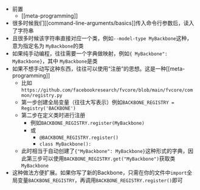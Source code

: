 - 前置
  - [[meta-programming]]
- 很多时候我们[[command-line-arguments/basics]]传入命令行参数后，读入了字符串
- 且很多时候该字符串直接对应一个类，例如`--model-type MyBackbone`这种，意为指定名为 `MyBackbone`的类
- 如果纯手动编程，往往需要一个字典做映射，例如`{ MyBackbone": MyBackbone}`，其中 `MyBackbone`是类
- 如果不想手动写这种东西，往往可以使用“注册”的思想。这是一种[[meta-programming]]
  - 比如`https://github.com/facebookresearch/fvcore/blob/main/fvcore/common/registry.py`
  - 第一步创建全局变量（往往大写表示）例如`BACKBONE_REGISTRY = Registry('BACKBONE')`
  - 第二步在定义类时进行注册
    - 例如`BACKBONE_REGISTRY.register(MyBackbone)`
    - 或
      - `@BACKBONE_REGISTRY.register()`
      - `class MyBackbone():`
  - 此时相当于自动创建了`{"MyBackbone": MyBackbone}`这种形式的字典，因此第三步可以使用`BACKBONE_REGISTRY.get("MyBackbone")`获取类`MyBackbone`
- 这种做法方便扩展。如果你写了新的Backbone，只需在你的文件中`import`全局变量`BACKBONE_REGISTRY`，再调用`BACKBONE_REGISTRY.register()`即可